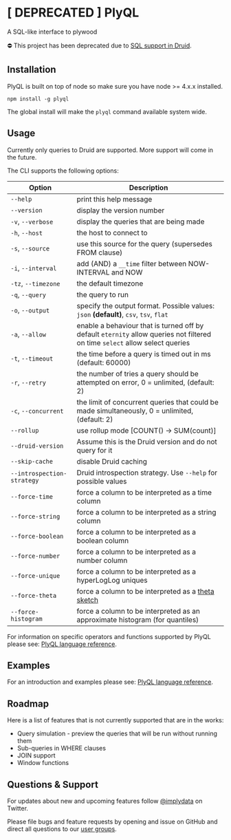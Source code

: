 # [ DEPRECATED ] PlyQL

A SQL-like interface to plywood

⛔️ This project has been deprecated due to [SQL support in Druid](http://druid.incubator.apache.org/docs/latest/querying/sql).


## Installation

PlyQL is built on top of node so make sure you have node >= 4.x.x installed.

```
npm install -g plyql
```

The global install will make the `plyql` command available system wide.

## Usage

Currently only queries to Druid are supported. More support will come in the future. 

The CLI supports the following options:

Option                     | Description
---------------------------|-----------------------------------------
`--help`                   | print this help message
`--version`                | display the version number
`-v`, `--verbose`          | display the queries that are being made
`-h`, `--host`             | the host to connect to
`-s`, `--source`           | use this source for the query (supersedes FROM clause)
`-i`, `--interval`         | add (AND) a `__time` filter between NOW-INTERVAL and NOW
`-tz`, `--timezone`        | the default timezone
`-q`, `--query`            | the query to run
`-o`, `--output`           | specify the output format. Possible values: `json` **(default)**, `csv`, `tsv`, `flat`
`-a`, `--allow`            | enable a behaviour that is turned off by default `eternity` allow queries not filtered on time `select` allow select queries
`-t`, `--timeout`          | the time before a query is timed out in ms (default: 60000)
`-r`, `--retry`            | the number of tries a query should be attempted on error, 0 = unlimited, (default: 2)
`-c`, `--concurrent`       | the limit of concurrent queries that could be made simultaneously, 0 = unlimited, (default: 2)
`--rollup`                 | use rollup mode [COUNT() -> SUM(count)]
`--druid-version`          | Assume this is the Druid version and do not query for it
`--skip-cache`             | disable Druid caching
`--introspection-strategy` | Druid introspection strategy. Use `--help` for possible values
`--force-time`             | force a column to be interpreted as a time column
`--force-string`           | force a column to be interpreted as a string column
`--force-boolean`          | force a column to be interpreted as a boolean column
`--force-number`           | force a column to be interpreted as a number column
`--force-unique`           | force a column to be interpreted as a hyperLogLog uniques
`--force-theta`            | force a column to be interpreted as a [theta sketch](http://druid.io/docs/latest/development/extensions-core/datasketches-aggregators.html)
`--force-histogram`        | force a column to be interpreted as an approximate histogram (for quantiles)

For information on specific operators and functions supported by PlyQL please see: [PlyQL language reference](http://plywood.imply.io/plyql).

## Examples

For an introduction and examples please see: [PlyQL language reference](http://plywood.imply.io/plyql#examples).

## Roadmap

Here is a list of features that is not currently supported that are in the works:

* Query simulation - preview the queries that will be run without running them
* Sub-queries in WHERE clauses  
* JOIN support
* Window functions

## Questions & Support

For updates about new and upcoming features follow [@implydata](https://twitter.com/implydata) on Twitter.
                             
Please file bugs and feature requests by opening and issue on GitHub and direct all questions to our [user groups](https://groups.google.com/forum/#!forum/imply-user-group).
